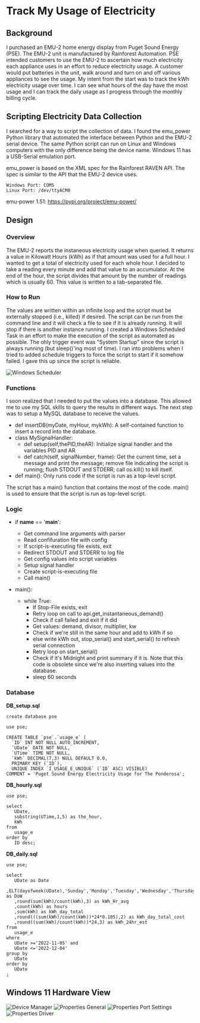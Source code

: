 # Track My Usage of Electricity

## Background

I purchased an EMU-2 home energy display from Puget Sound Energy (PSE).  The EMU-2 unit is manufactured by Rainforest Automation.  PSE intended customers to use the EMU-2 to ascertain how much electricity each appliance uses in an effort to reduce electricity usage.  A customer would put batteries in the unit, walk around and turn on and off various appliances to see the usage.  My intent from the start was to track the kWh electricity usage over time.  I can see what hours of the day have the most usage and I can track the daily usage as I progress through the monthly billing cycle.

## Scripting Electricity Data Collection

I searched for a way to script the collection of data. I found the emu_power Python library that automated the interface between Python and the EMU-2 serial device.  The same Python script can run on Linux and Windows computers with the only difference being the device name.  Windows 11 has a USB-Serial emulation port.

emu_power is based on the XML spec for the Rainforest RAVEN API.  The spec is similar to the API that the EMU-2 device uses.

```
Windows Port: COM5
Linux Port: /dev/ttyACM0
```

emu-power 1.51: https://pypi.org/project/emu-power/

## Design

### Overview

The EMU-2 reports the instaneous electricity usage when queried.  It returns a value in Kilowatt Hours (kWh) as if that amount was used for a full hour.  I wanted to get a total of electricity used for each whole hour.  I decided to take a reading every minute and add that value to an accumulator.  At the end of the hour, the script divides that amount by the number of readings which is usually 60.  This value is written to a tab-separated file.

### How to Run

The values are written within an infinite loop and the script must be externally stopped (i.e., killed) if desired.  The script can be run from the command line and it will check a file to see if it is already running.  It will stop if there is another instance running.  I created a Windows Scheduled Task in an effort to make the execution of the script as automated as possible.  The ohly trigger event was "System Startup" since the script is always running (but sleep()'ing most of time).  I ran into problems when I tried to added schedule triggers to force the script to start if it somehow failed.  I gave this up since the script is reliable.

![Windows Scheduler](./WindowsScheduledTask.jpg)

### Functions

I soon realized that I needed to put the values into a database.  This allowed me to use my SQL skills to query the results in different ways.  The next step was to setup a MySQL database to receive the values.

* def insertDB(myDate, myHour, mykWh): A self-contained function to insert a record into the database.
* class MySignalHandler:
  * def setup(self,thePID,theAR): Initialize signal handler and the variables PID and AR
  * def catch(self, signalNumber, frame): Get the current time, set a message and print the message; remove file indicating the script is running; flush STDOUT and STDERR; call os.kill() to kill itself.
* def main(): Only runs code if the script is run as a top-level script.

The script has a main() function that contains the most of the code.  main() is used to ensure that the script is run as top-level script.

### Logic

* if __name__ == '__main__':
  * Get command line arguments with parser
  * Read confifuration file with config
  * If script-is-executing file exists, exit
  * Redirect STDOUT and STDERR to log file
  * Get config values into script variables
  * Setup signal handler
  * Create script-is-executing file
  * Call main()

* main():
  * while True:
    * If Stop-File exists, exit
    * Retry loop on call to api.get_instantaneous_demand()
    * Check if call failed and exit if it did
    * Get values: demand, divisor, multiplier, kw
    * Check if we're still in the same hour and add to kWh if so
    * else write kWh out, stop_serial() and start_serial() to refresh serial connection
    * Retry loop on start_serial()
    * Check if it's Midnight and print summary if it is.  Note that this code is obsolete since we're also inserting values into the database.
    * sleep 60 seconds


### Database

**DB_setup.sql**

```
create database pse

use pse;

CREATE TABLE `pse`.`usage_e` (
  `ID` INT NOT NULL AUTO_INCREMENT,
  `UDate` DATE NOT NULL,
  `UTime` TIME NOT NULL,
  `kWh` DECIMAL(7,3) NULL DEFAULT 0.0,
  PRIMARY KEY (`ID`),
  UNIQUE INDEX `I_USAGE_E_UNIQUE` (`ID` ASC) VISIBLE)
COMMENT = 'Puget Sound Energy Electricity Usage for The Ponderosa';
```

**DB_hourly.sql**

```
use pse;

select
   UDate,
   substring(UTime,1,5) as the_hour,
   kWh
from
   usage_e
order by
   ID desc;
```

**DB_daily.sql**

```
use pse;

select
   UDate as Date
   ,ELT(dayofweek(UDate),'Sunday','Monday','Tuesday','Wednesday','Thursday','Friday','Saturday') as DoW
   ,round(sum(kWh)/count(kWh),3) as kWh_Hr_avg
   ,count(kWh) as hours
   ,sum(kWh) as kWh_day_total
   ,round(((sum(kWh)/count(kWh))*24*0.105),2) as kWh_day_total_cost
   ,round((sum(kWh)/count(kWh))*24,3) as kWh_24hr_est
from
   usage_e
where
   UDate >='2022-11-05' and
   UDate <='2022-12-04'
group by
   UDate
order by
   UDate
;
```

## Windows 11 Hardware View

![Device Manager](./WinDev01.jpg)
![Properties General](./WinDev02.jpg)
![Properties Port Settings](./WinDev03.jpg)
![Properties Driver](./WinDev04.jpg)
